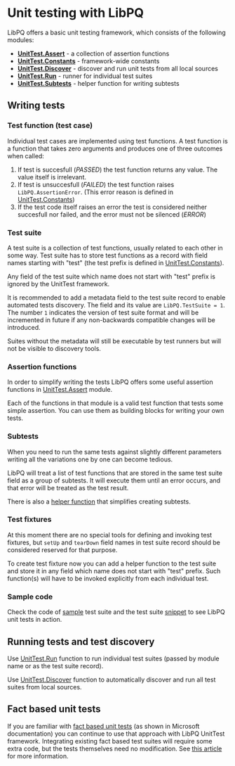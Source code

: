 # Unit testing with LibPQ

LibPQ offers a basic unit testing framework, which consists of the following
modules:

- **[UnitTest.Assert][Assert]** - a collection of assertion functions
- **[UnitTest.Constants][Constants]** - framework-wide constants
- **[UnitTest.Discover][Discover]** - discover and run unit tests from all
  local sources
- **[UnitTest.Run][Run]** - runner for individual test suites
- **[UnitTest.Subtests][Subtests]** - helper function for writing subtests

## Writing tests

### Test function (test case)

Individual test cases are implemented using test functions. A test function is
a function that takes zero arguments and produces one of three outcomes when
called:

1. If test is succesfull (*PASSED*) the test function returns any value. The
   value itself is irrelevant.
2. If test is unsuccesfull (*FAILED*) the test function raises
   `LibPQ.AssertionError`.  (This error reason is defined in
   [UnitTest.Constants][Constants])
3. If the test code itself raises an error the test is considered neither
   succesfull nor failed, and the error must not be silenced (*ERROR*)

### Test suite

A test suite is a collection of test functions, usually related to each other
in some way. Test suite has to store test functions as a record with field
names starting with "test" (the test prefix is defined in
[UnitTest.Constants][Constants]).

Any field of the test suite which name does not start with "test" prefix is
ignored by the UnitTest framework.

It is recommended to add a metadata field to the test suite record to enable
automated tests discovery. The field and its value are `LibPQ.TestSuite = 1`.
The number `1` indicates the version of test suite format and will be
incremented in future if any non-backwards compatible changes will be
introduced.

Suites without the metadata will still be executable by test runners but will
not be visible to discovery tools.

### Assertion functions

In order to simplify writing the tests LibPQ offers some useful assertion
functions in [UnitTest.Assert][Assert] module.

Each of the functions in that module is a valid test function that tests some
simple assertion. You can use them as building blocks for writing your own
tests.

### Subtests

When you need to run the same tests against slightly different parameters
writing all the variations one by one can become tedious.

LibPQ will treat a list of test functions that are stored in the same test
suite field as a group of subtests. It will execute them until an error occurs,
and that error will be treated as the test result.

There is also a [helper function][Subtests] that simplifies creating subtests.

### Test fixtures

At this moment there are no special tools for defining and invoking test
fixtures, but `setUp` and `tearDown` field names in test suite record should be
considered reserved for that purpose.

To create test fixture now you can add a helper function to the test suite and
store it in any field which name does not start with "test" prefix. Such
function(s) will have to be invoked explicitly from each individual test.

### Sample code

Check the code of [sample][Sample] test suite and the test suite
[snippet][Snippet] to see LibPQ unit tests in action.

## Running tests and test discovery

Use [UnitTest.Run][Run] function to run individual test suites (passed by
module name or as the test suite record).

Use [UnitTest.Discover][Discover] function to automatically discover and run
all test suites from local sources.

## Fact based unit tests

If you are familiar with [fact based unit tests][Microsoft Unit Testing] (as
shown in Microsoft documentation) you can continue to use that approach with
LibPQ UnitTest framework. Integrating existing fact based test suites will
require some extra code, but the tests themselves need no modification. See
[this article][Fact based tests] for more information.

[Assert]: ../Modules/UnitTest.Assert.pq
[Constants]: ../Modules/UnitTest.Constants.pq
[Discover]: ../Modules/UnitTest.Discover.pq
[Run]: ../Modules/UnitTest.Run.pq
[Sample]: ../Samples/Tests.Sample.pq
[Subtests]: ../Modules/UnitTest.Subtests.pq
[Snippet]: ../Samples/Tests.Snippet.pq
[Microsoft Unit Testing]: https://docs.microsoft.com/en-us/power-query/handlingunittesting
[Fact based tests]: UnitTesting_with_Facts.md
